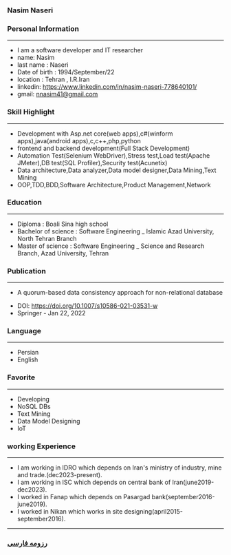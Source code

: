 
### Nasim Naseri


### Personal Information

---
+ I am a software developer and IT researcher
+ name: Nasim
+ last name : Naseri
+ Date of birth : 1994/September/22
+ location : Tehran , I.R.Iran
+ linkedin: https://www.linkedin.com/in/nasim-naseri-778640101/
+ gmail: nnasim41@gmail.com


### Skill Highlight

---
+ Development with Asp.net core(web apps),c#(winform apps),java(android apps),c,c++,php,python
+ frontend and backend development(Full Stack Development)
+ Automation Test(Selenium WebDriver),Stress test,Load test(Apache JMeter),DB test(SQL Profiler),Security test(Acunetix)
+ Data architecture,Data analyzer,Data model designer,Data Mining,Text Mining
+ OOP,TDD,BDD,Software Architecture,Product Management,Network


### Education

---
+ Diploma : Boali Sina high school
+ Bachelor of science : Software Engineering
_ Islamic Azad University, North Tehran Branch
+ Master of science : Software Engineering
_ Science and Research Branch, Azad University, Tehran


### Publication

---
+ A quorum-based data consistency approach for non-relational database
- DOI: https://doi.org/10.1007/s10586-021-03531-w
- Springer - Jan 22, 2022


### Language

---
+ Persian
+ English

### Favorite

---
+ Developing
+ NoSQL DBs
+ Text Mining
+ Data Model Designing
+ IoT

### working Experience

---
+ I am working in IDRO which depends on Iran's ministry of industry, mine and trade.(dec2023-present).
+ I am working in ISC which depends on central bank of Iran(june2019-dec2023).
+ I worked in Fanap which depends on Pasargad bank(september2016-june2019).
+ I worked in Nikan which works in site designing(april2015-september2016).



--- 
### [رزومه فارسی](resume-fa.md)

